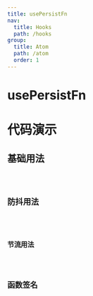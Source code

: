 ```yaml
---
title: usePersistFn
nav:
  title: Hooks
  path: /hooks
group:
  title: Atom
  path: /atom
  order: 1
---
```


# usePersistFn

# 代码演示

## 基础用法

<code src="./example/Example01.tsx" />

## 防抖用法

<code src="./example/Example02.tsx" />

## 节流用法

<code src="./example/Example03.tsx" />

# 函数签名
